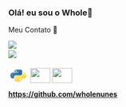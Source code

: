 ### Olá! eu sou o Whole👋

  Meu Contato 📱

  <div> 
      <a href="https://www.linkedin.com/in/wholenunescabral" target="_blank"><img src="https://img.shields.io/badge/-LinkedIn-%230077B5?style=for-the-badge&logo=linkedin&logoColor=white" target="_blank"></a> 
  </div>
  
  <div>
  <a href="https://www.instagram.com/wholenunes/" target="_blank"><img src="https://img.shields.io/badge/Instagram-E4405F?style=for-the-badge&logo=instagram&logoColor=white" target="_blank"></a>  
  </div>

<div>
 <div style="display: inline_block"><br>
  
  <img align="center" alt="WholeNunes-Python" height="30" width="40" src="https://raw.githubusercontent.com/devicons/devicon/master/icons/python/python-original.svg">
  <img align="center" height="30" width="40" src="https://cdn.jsdelivr.net/gh/devicons/devicon/icons/javascript/javascript-original.svg" />
  <img align="center" height="30" width="40" src="https://cdn.jsdelivr.net/gh/devicons/devicon/icons/git/git-plain.svg" />

  <b>https://github.com/wholenunes</b>
</div>

